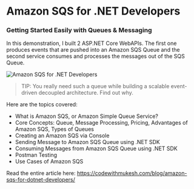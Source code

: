 # Amazon SQS for .NET Developers
### Getting Started Easily with Queues & Messaging

In this demonstration, I built 2 ASP.NET Core WebAPIs. The first one produces events that are pushed into an Amazon SQS Queue and the second service consumes and processes the messages out of the SQS Queue.

![Amazon SQS for .NET Developers](https://codewithmukesh.com/wp-content/uploads/2023/05/Amazon-SQS-for-.NET-Developers.png)

> TIP: You really need such a queue while building a scalable event-driven decoupled architecture. Find out why.

Here are the topics covered:

- What is Amazon SQS, or Amazon Simple Queue Service?
- Core Concepts: Queue, Message Processing, Pricing, Advantages of Amazon SQS, Types of Queues
- Creating an Amazon SQS via Console
- Sending Message to Amazon SQS Queue using .NET SDK
- Consuming Messages from Amazon SQS Queue using .NET SDK
- Postman Testing
- Use Cases of Amazon SQS

Read the entire article here: https://codewithmukesh.com/blog/amazon-sqs-for-dotnet-developers/
